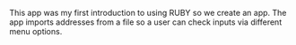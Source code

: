 This app was my first introduction to using RUBY so we create
an app. The app imports addresses from a file so a user can check inputs via different menu options.
